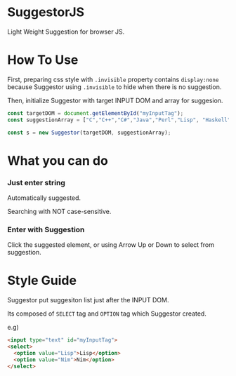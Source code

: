 # SuggestorJS

Light Weight Suggestion for browser JS.

# How To Use

First, preparing css style with `.invisible` property contains `display:none` because Suggestor using `.invisible` to hide when there is no suggestion.

Then, initialize Suggestor with target INPUT DOM and array for suggesion.

```js
const targetDOM = document.getElementById("myInputTag");
const suggestionArray = ["C","C++","C#","Java","Perl","Lisp", "Haskell", "D", "Rust", "Nim", "Crystal"]

const s = new Suggestor(targetDOM, suggestionArray);
```

# What you can do

### Just enter string

Automatically suggested.

Searching with NOT case-sensitive.

### Enter with Suggestion

Click the suggested element, or using Arrow Up or Down to select from suggestion.

# Style Guide

Suggestor put suggesiton list just after the INPUT DOM.

Its composed of `SELECT` tag and `OPTION` tag which Suggestor created.

e.g)

```html
<input type="text" id="myInputTag">
<select>
  <option value="Lisp">Lisp</option>
  <option value="Nim">Nim</option>
</select>

```
